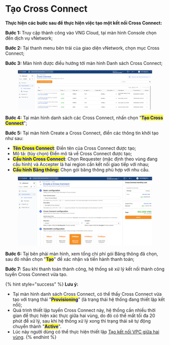 # Tạo Cross Connect

**Thực hiện các bước sau để thực hiện việc tạo một kết nối Cross Connect:**

**Bước 1:** Truy cập thành công vào VNG Cloud, tại màn hình Console chọn đến dịch vụ vNetwork;

**Bước 2:** Tại thanh menu bên trái của giao diện vNetwork, chọn mục Cross Connect;

**Bước 3:** Màn hình được điều hướng tới màn hình Danh sách Cross Connect;

<figure><img src="../../.gitbook/assets/image (4).png" alt=""><figcaption></figcaption></figure>

**Bước 4:** Tại màn hình danh sách các Cross Connect, nhấn chọn "<mark style="color:blue;">**Tạo Cross Connect**</mark>";

**Bước 5:** Tại màn hình Create a Cross Connect, điền các thông tin khởi tạo như sau:

* <mark style="color:blue;">**Tên Cross Connect**</mark>: Điền tên của Cross Connect được tạo;
* Mô tả: (tùy chọn) Điền mô tả về Cross Connect được tạo;
* <mark style="color:blue;">**Cấu hình Cross Connect**</mark>: Chọn Requester (mặc định theo vùng đang cấu hình) và Accepter là hai region cần kết nối giao tiếp với nhau;
* <mark style="color:blue;">**Cấu hình Băng thông:**</mark> Chọn gói băng thông phù hợp với nhu cầu.

<figure><img src="../../.gitbook/assets/image (5).png" alt=""><figcaption></figcaption></figure>

**Bước 6:** Tại bên phải màn hình, xem tổng chi phí gói Băng thông đã chọn, sau đó nhấn chọn "<mark style="color:blue;">**Tạo**</mark>" đề xác nhận và tiến hành thanh toán;

**Bước 7:** Sau khi thanh toán thành công, hệ thống sẽ xử lý kết nối thành công tuyến Cross Connect vừa tạo.

{% hint style="success" %}
**Lưu ý:**

* Tại màn hình danh sách Cross Connect, có thể thấy Cross Connect vừa tạo với trạng thái "<mark style="color:blue;">**Provisioning**</mark>" (là trạng thái hệ thống đang thiết lập kết nối);
* Quá trình thiết lập tuyến Cross Connect này, hệ thống cần nhiều thời gian để thực hiện xác thực giữa hai vùng, do đó có thể mất tối đa 20 phút để xử lý, sau khi hệ thống xử lý xong thì trạng thái sẽ tự động chuyển thành "<mark style="color:blue;">**Active**</mark>".
* Lúc này người dùng có thể thực hiện thiết lập [Tạo kết nối VPC giữa hai vùng](tao-ket-noi-vpc.md).
{% endhint %}


